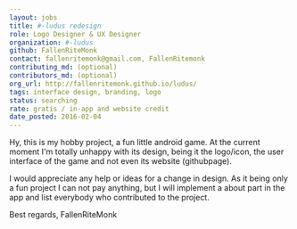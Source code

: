 ```yaml
---
layout: jobs
title: #-ludus redesign
role: Logo Designer & UX Designer
organization: #-ludus
github: FallenRiteMonk
contact: fallenritemonk@gmail.com, FallenRitemonk
contributing_md: (optional)
contributors_md: (optional)
org_url: http://fallenritemonk.github.io/ludus/
tags: interface design, branding, logo
status: searching
rate: gratis / in-app and website credit
date_posted: 2016-02-04
---
```

Hy,
this is my hobby project, a fun little android game.
At the current moment I'm totally unhappy with its design, being it the logo/icon, the user interface of the game and not even its website (githubpage).

I would appreciate any help or ideas for a change in design.
As it being only a fun project I can not pay anything, but I will implement a about part in the app and list everybody who contributed to the project.

Best regards,
FallenRiteMonk

